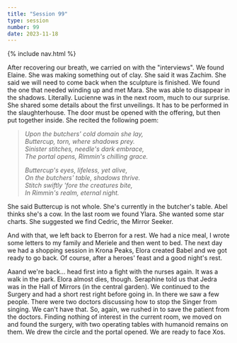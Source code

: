 ```yaml
---
title: "Session 99"
type: session
number: 99
date: 2023-11-18
---
```


{% include nav.html %}

After recovering our breath, we carried on with the "interviews". We found Elaine. She was making something out of clay. She said it was Zachim. She said we will need to come back when the sculpture is finished.
We found the one that needed winding up and met Mara. She was able to disappear in the shadows. Literally. Lucienne was in the next room, much to our surprise. She shared some details about the first unveilings. It has to be performed in the slaughterhouse. The door must be opened with the offering, but then put together inside. She recited the following poem:

> *Upon the butchers' cold domain she lay,*\
> *Buttercup, torn, where shadows prey.*\
> *Sinister stitches, needle's dark embrace,*\
> *The portal opens, Rimmin's chilling grace.*
>
> *Buttercup's eyes, lifeless, yet alive,*\
> *On the butchers' table, shadows thrive.*\
> *Stitch swiftly 'fore the creatures bite,*\
> *In Rimmin's realm, eternal night.*

She said Buttercup is not whole. She's currently in the butcher's table. Abel thinks she's a cow.
In the last room we found Ylara. She wanted some star charts. She suggested we find Cedric, the Mirror Seeker.

And with that, we left back to Eberron for a rest. We had a nice meal, I wrote some letters to my family and Meriele and then went to bed.
The next day we had a shopping session in Krona Peaks, Elora created Babel and we got ready to go back. Of course, after a heroes' feast and a good night's rest.

Aaand we're back… head first into a fight with the nurses again. It was a walk in the park. Elora almost dies, though.
Seraphine told us that Jedra was in the Hall of Mirrors (in the central garden). We continued to the Surgery and had a short rest right before going in. In there we saw a few people. There were two doctors discussing how to stop the Singer from singing. We can't have that. So, again, we rushed in to save the patient from the doctors.
Finding nothing of interest in the current room, we moved on and found the surgery, with two operating tables with humanoid remains on them. We drew the circle and the portal opened. We are ready to face Xos.
